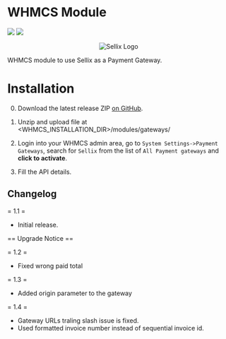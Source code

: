 # WHMCS Module

![](https://img.shields.io/badge/Sellix-WHMCS-blueviolet) ![](https://img.shields.io/badge/Version-v1.0.0-green)

<p align="center">
  <img src="https://cdn.sellix.io/static/previews/woocommerce.jpeg" alt="Sellix Logo"/>
</p>

WHMCS module to use Sellix as a Payment Gateway.

# Installation

0. Download the latest release ZIP [on GitHub](https://github.com/Sellix/whmcs/releases).

1. Unzip and upload file at <WHMCS_INSTALLATION_DIR>/modules/gateways/

2. Login into your WHMCS admin area, go to `System Settings->Payment Gateways`, search for `Sellix` from the list of `All Payment gateways` and **click to activate**.

3. Fill the API details.

## Changelog

= 1.1 =
* Initial release.

== Upgrade Notice ==

= 1.2 =
- Fixed wrong paid total

= 1.3 =
- Added origin parameter to the gateway

= 1.4 =
- Gateway URLs traling slash issue is fixed.
- Used formatted invoice number instead of sequential invoice id.
